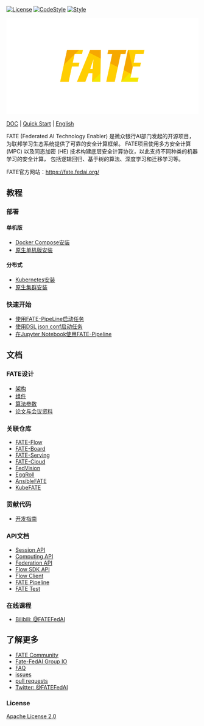 [![License](https://img.shields.io/badge/License-Apache%202.0-blue.svg)](https://opensource.org/licenses/Apache-2.0) [![CodeStyle](https://img.shields.io/badge/Check%20Style-Google-brightgreen)](https://checkstyle.sourceforge.io/google_style.html) [![Style](https://img.shields.io/badge/Check%20Style-Black-black)](https://checkstyle.sourceforge.io/google_style.html)

<div align="center">
  <img src="./doc/images/FATE_logo.png">
</div>

[DOC](./doc) | [Quick Start](doc/tutorial/pipeline/pipeline_guide.md) | [English](./README.md)

FATE (Federated AI Technology Enabler) 是微众银行AI部门发起的开源项目，为联邦学习生态系统提供了可靠的安全计算框架。
FATE项目使用多方安全计算 (MPC) 以及同态加密 (HE) 技术构建底层安全计算协议，以此支持不同种类的机器学习的安全计算，
包括逻辑回归、基于树的算法、深度学习和迁移学习等。

FATE官方网站：<https://fate.fedai.org/>


## 教程

### 部署

#### 单机版
- [Docker Compose安装](https://github.com/FederatedAI/KubeFATE/tree/master/docker-deploy)
- [原生单机版安装](./deploy/standalone-deploy/)

#### 分布式
- [Kubernetes安装](https://github.com/FederatedAI/KubeFATE/blob/master/k8s-deploy)
- [原生集群安装](./deploy/cluster-deploy)

### 快速开始
- [使用FATE-PipeLine启动任务](./doc/tutorial/pipeline/pipeline_guide.md)
- [使用DSL json conf启动任务](./doc/tutorial/dsl_conf/dsl_conf_v2_setting_guide.md)
- [在Jupyter Notebook使用FATE-Pipeline](./doc/tutorial/pipeline/pipeline_tutorial_0.ipynb)

## 文档

### FATE设计

- [架构](./doc/architecture/README.md)
- [组件](doc/federatedml_component/README.md)
- [算法参数](./python/federatedml/param)
- [论文与会议资料](./doc/resources/index.zh.md)

### 关联仓库

- [FATE-Flow](https://github.com/FederatedAI/FATE-Flow)
- [FATE-Board](https://github.com/FederatedAI/FATE-Board)
- [FATE-Serving](https://github.com/FederatedAI/FATE-Serving)
- [FATE-Cloud](https://github.com/FederatedAI/FATE-Cloud)
- [FedVision](https://github.com/FederatedAI/FedVision)
- [EggRoll](https://github.com/WeBankFinTech/eggroll)
- [AnsibleFATE](https://github.com/FederatedAI/AnsibleFATE)
- [KubeFATE](https://github.com/FederatedAI/KubeFATE)

### 贡献代码

- [开发指南](doc/develop/develop_guide.zh.md)

### API文档
- [Session API](doc/api/session.md)
- [Computing API](doc/api/computing.md)
- [Federation API](./doc/api/federation.md)
- [Flow SDK API](doc/api/fate_client/flow_sdk.md)
- [Flow Client](doc/api/fate_client/flow_client.md)
- [FATE Pipeline](doc/api/fate_client/pipeline.md)
- [FATE Test](./doc/tutorial/fate_test_tutorial.md)

### 在线课程
- [Bilibili: @FATEFedAI](https://space.bilibili.com/457797601?from=search&seid=6776229889454067000)


## 了解更多

- [FATE Community](https://github.com/FederatedAI/FATE-Community)
- [Fate-FedAI Group IO](https://groups.io/g/Fate-FedAI)
- [FAQ](https://github.com/FederatedAI/FATE/wiki)
- [issues](https://github.com/FederatedAI/FATE/issues)
- [pull requests](https://github.com/FederatedAI/FATE/pulls)
- [Twitter: @FATEFedAI](https://twitter.com/FateFedAI)


### License
[Apache License 2.0](LICENSE)
